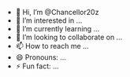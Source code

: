 - 👋 Hi, I’m @Chancellor20z
- 👀 I’m interested in ...
- 🌱 I’m currently learning ...
- 💞️ I’m looking to collaborate on ...
- 📫 How to reach me ...
- 😄 Pronouns: ...
- ⚡ Fun fact: ...

<!---
Chancellor20z/Chancellor20z is a ✨ special ✨ repository because its `README.md` (this file) appears on your GitHub profile.
You can click the Preview link to take a look at your changes.
--->
